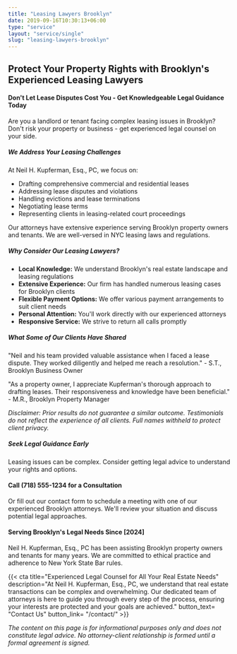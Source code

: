 ```yaml
---
title: "Leasing Lawyers Brooklyn"
date: 2019-09-16T10:30:13+06:00
type: "service"
layout: "service/single"
slug: "leasing-lawyers-brooklyn"
---
```



## Protect Your Property Rights with Brooklyn's Experienced Leasing Lawyers

#### Don't Let Lease Disputes Cost You - Get Knowledgeable Legal Guidance Today

Are you a landlord or tenant facing complex leasing issues in Brooklyn? Don't risk your property or business - get experienced legal counsel on your side.

##### We Address Your Leasing Challenges
At Neil H. Kupferman, Esq., PC, we focus on:

- Drafting comprehensive commercial and residential leases
- Addressing lease disputes and violations
- Handling evictions and lease terminations
- Negotiating lease terms
- Representing clients in leasing-related court proceedings

Our attorneys have extensive experience serving Brooklyn property owners and tenants. We are well-versed in NYC leasing laws and regulations.

##### Why Consider Our Leasing Lawyers?
- **Local Knowledge:** We understand Brooklyn's real estate landscape and leasing regulations
- **Extensive Experience:** Our firm has handled numerous leasing cases for Brooklyn clients
- **Flexible Payment Options:** We offer various payment arrangements to suit client needs
- **Personal Attention:** You'll work directly with our experienced attorneys
- **Responsive Service:** We strive to return all calls promptly

##### What Some of Our Clients Have Shared
"Neil and his team provided valuable assistance when I faced a lease dispute. They worked diligently and helped me reach a resolution." - S.T., Brooklyn Business Owner

"As a property owner, I appreciate Kupferman's thorough approach to drafting leases. Their responsiveness and knowledge have been beneficial." - M.R., Brooklyn Property Manager

*Disclaimer: Prior results do not guarantee a similar outcome. Testimonials do not reflect the experience of all clients. Full names withheld to protect client privacy.*

##### Seek Legal Guidance Early
Leasing issues can be complex. Consider getting legal advice to understand your rights and options.

#### Call (718) 555-1234 for a Consultation
Or fill out our contact form to schedule a meeting with one of our experienced Brooklyn attorneys. We'll review your situation and discuss potential legal approaches.

#### Serving Brooklyn's Legal Needs Since [2024]
Neil H. Kupferman, Esq., PC has been assisting Brooklyn property owners and tenants for many years. We are committed to ethical practice and adherence to New York State Bar rules.

{{< cta title="Experienced Legal Counsel for All Your Real Estate Needs" 
  description="At Neil H. Kupferman, Esq., PC, we understand that real estate transactions can be complex and overwhelming. Our dedicated team of attorneys is here to guide you through every step of the process, ensuring your interests are protected and your goals are achieved."
  button_text= "Contact Us"
  button_link= "/contact/" >}}

*The content on this page is for informational purposes only and does not constitute legal advice. No attorney-client relationship is formed until a formal agreement is signed.*